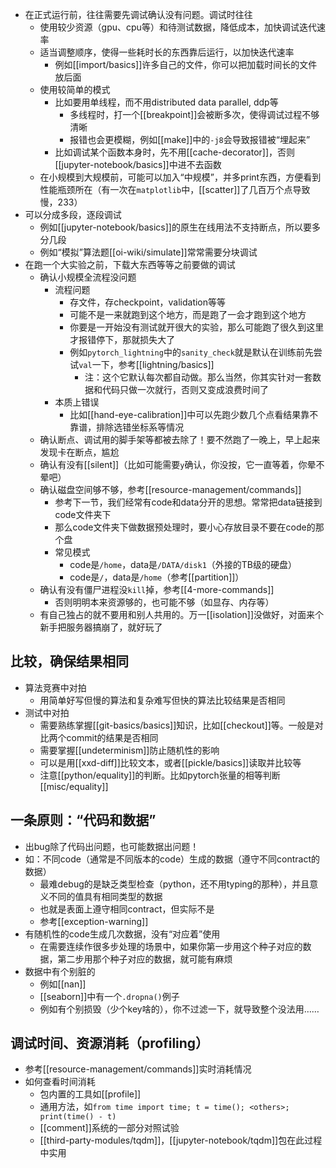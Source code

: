 - 在正式运行前，往往需要先调试确认没有问题。调试时往往
  - 使用较少资源（gpu、cpu等）和待测试数据，降低成本，加快调试迭代速率
  - 适当调整顺序，使得一些耗时长的东西靠后运行，以加快迭代速率
    - 例如[[import/basics]]许多自己的文件，你可以把加载时间长的文件放后面
  - 使用较简单的模式
    - 比如要用单线程，而不用distributed data parallel, ddp等
      - 多线程时，打一个[[breakpoint]]会被断多次，使得调试过程不够清晰
      - 报错也会更模糊，例如[[make]]中的`-j8`会导致报错被“埋起来”
    - 比如调试某个函数本身时，先不用[[cache-decorator]]，否则[[jupyter-notebook/basics]]中进不去函数
  - 在小规模到大规模前，可能可以加入“中规模”，并多print东西，方便看到性能瓶颈所在（有一次在`matplotlib`中，[[scatter]]了几百万个点导致慢，233）
- 可以分成多段，逐段调试
  - 例如[[jupyter-notebook/basics]]的原生在线用法不支持断点，所以要多分几段
  - 例如“模拟”算法题[[oi-wiki/simulate]]常常需要分块调试
- 在跑一个大实验之前，下载大东西等等之前要做的调试
  - 确认小规模全流程没问题
    - 流程问题
      - 存文件，存checkpoint，validation等等
      - 可能不是一来就跑到这个地方，而是跑了一会才跑到这个地方
      - 你要是一开始没有测试就开很大的实验，那么可能跑了很久到这里才报错停下，那就损失大了
      - 例如`pytorch_lightning`中的`sanity_check`就是默认在训练前先尝试`val`一下，参考[[lightning/basics]]
        - 注：这个它默认每次都自动做。那么当然，你其实针对一套数据和代码只做一次就行，否则又变成浪费时间了
    - 本质上错误
      - 比如[[hand-eye-calibration]]中可以先跑少数几个点看结果靠不靠谱，排除选错坐标系等情况
  - 确认断点、调试用的脚手架等都被去除了！要不然跑了一晚上，早上起来发现卡在断点，尴尬
  - 确认有没有[[silent]]（比如可能需要`y`确认，你没按，它一直等着，你晕不晕吧）
  - 确认磁盘空间够不够，参考[[resource-management/commands]]
    - 参考下一节，我们经常有code和data分开的思想。常常把data链接到code文件夹下
    - 那么code文件夹下做数据预处理时，要小心存放目录不要在code的那个盘
    - 常见模式
      - code是`/home`，data是`/DATA/disk1`（外接的TB级的硬盘）
      - code是`/`，data是`/home`（参考[[partition]]）
  - 确认有没有僵尸进程没`kill`掉，参考[[4-more-commands]]
    - 否则明明本来资源够的，也可能不够（如显存、内存等）
  - 有自己独占的就不要用和别人共用的。万一[[isolation]]没做好，对面来个新手把服务器搞崩了，就好玩了
## 比较，确保结果相同
- 算法竞赛中对拍
  - 用简单好写但慢的算法和复杂难写但快的算法比较结果是否相同
- 测试中对拍
  - 需要熟练掌握[[git-basics/basics]]知识，比如[[checkout]]等。一般是对比两个commit的结果是否相同
  - 需要掌握[[undeterminism]]防止随机性的影响
  - 可以是用[[xxd-diff]]比较文本，或者[[pickle/basics]]读取并比较等
  - 注意[[python/equality]]的判断。比如pytorch张量的相等判断[[misc/equality]]
## 一条原则：“代码和数据”
- 出bug除了代码出问题，也可能数据出问题！
- 如：不同code（通常是不同版本的code）生成的数据（遵守不同contract的数据）
  - 最难debug的是缺乏类型检查（python，还不用typing的那种），并且意义不同的值具有相同类型的数据
  - 也就是表面上遵守相同contract，但实际不是
  - 参考[[exception-warning]]
- 有随机性的code生成几次数据，没有“对应着”使用
  - 在需要连续作很多步处理的场景中，如果你第一步用这个种子对应的数据，第二步用那个种子对应的数据，就可能有麻烦
- 数据中有个别脏的
  - 例如[[nan]]
  - [[seaborn]]中有一个`.dropna()`例子
  - 例如有个别损毁（少个key啥的），你不过滤一下，就导致整个没法用……
## 调试时间、资源消耗（profiling）
- 参考[[resource-management/commands]]实时消耗情况
- 如何查看时间消耗
  - 包内置的工具如[[profile]]
  - 通用方法，如`from time import time; t = time(); <others>; print(time() - t)`
  - [[comment]]系统的一部分对照试验
  - [[third-party-modules/tqdm]]，[[jupyter-notebook/tqdm]]包在此过程中实用
